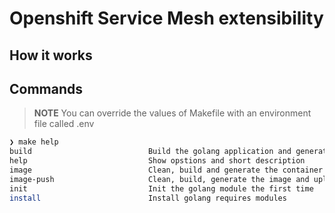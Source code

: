 # Openshift Service Mesh extensibility

## How it works


## Commands

> **NOTE** You can override the values of Makefile with an environment file called .env

```zsh
❯ make help
build                          Build the golang application and generate .wasm module
help                           Show opstions and short description
image                          Clean, build and generate the container image with the wasm module
image-push                     Clean, build, generate the image and upload it
init                           Init the golang module the first time
install                        Install golang requires modules
```
